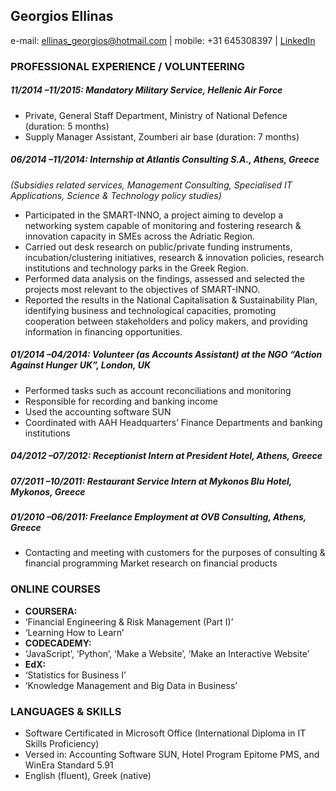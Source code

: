 
## Georgios Ellinas

e-mail: ellinas_georgios@hotmail.com  \|  mobile: +31 645308397  \|  [LinkedIn](https://gr.linkedin.com/in/george-ellinas-02801489)


### PROFESSIONAL EXPERIENCE / VOLUNTEERING 

##### *11/2014 –11/2015:* Mandatory Military Service, Hellenic Air Force
* Private, General Staff Department, Ministry of National Defence (duration: 5 months)
* Supply Manager Assistant, Zoumberi air base (duration: 7 months)

##### *06/2014 –11/2014:* Internship at Atlantis Consulting S.A., Athens, Greece
_(Subsidies related services, Management Consulting, Specialised IT Applications, Science & Technology policy studies)_
* Participated in the SMART-INNO, a project aiming to develop a networking system capable of monitoring and fostering research & innovation capacity in SMEs across the Adriatic Region.
* Carried out desk research on public/private funding instruments, incubation/clustering initiatives, research & innovation policies, research institutions and technology parks in the Greek Region.
* Performed data analysis on the findings, assessed and selected the projects most relevant to the objectives of SMART-INNO.
* Reported the results in the National Capitalisation & Sustainability Plan, identifying business and technological capacities, promoting cooperation between stakeholders and policy makers, and providing information in financing opportunities.

##### *01/2014 –04/2014:* Volunteer (as Accounts Assistant) at the NGO “Action Against Hunger UK”, London, UK
* Performed tasks such as account reconciliations and monitoring
* Responsible for recording and banking income
* Used the accounting software SUN
* Coordinated with AAH Headquarters’ Finance Departments and banking institutions

##### *04/2012 –07/2012:* Receptionist Intern at President Hotel, Athens, Greece

##### *07/2011 –10/2011:* Restaurant Service Intern at Mykonos Blu Hotel, Mykonos, Greece

##### *01/2010 –06/2011:* Freelance Employment at OVB Consulting, Athens, Greece
* Contacting and meeting with customers for the purposes of consulting & financial programming
Market research on financial products

### ONLINE COURSES

* __COURSERA:__
 * ‘Financial Engineering & Risk Management (Part I)’
 * ‘Learning How to Learn’
* __CODECADEMY:__
 * ‘JavaScript’, ‘Python’, ‘Make a Website’, ‘Make an Interactive Website’
* __EdX:__
 * ‘Statistics for Business I’
 * ‘Knowledge Management and Big Data in Business’

### LANGUAGES & SKILLS
* Software Certificated in Microsoft Office (International Diploma in IT Skills Proficiency)
* Versed in: Accounting Software SUN, Hotel Program Epitome PMS, and WinEra Standard 5.91
* English (fluent), Greek (native)




